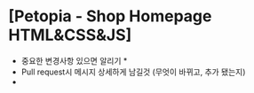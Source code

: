# [Petopia - Shop Homepage HTML&CSS&JS]




* 중요한 변경사항 있으면 알리기 *
* Pull request시 메시지 상세하게 남길것 (무엇이 바뀌고, 추가 됐는지)
* 

